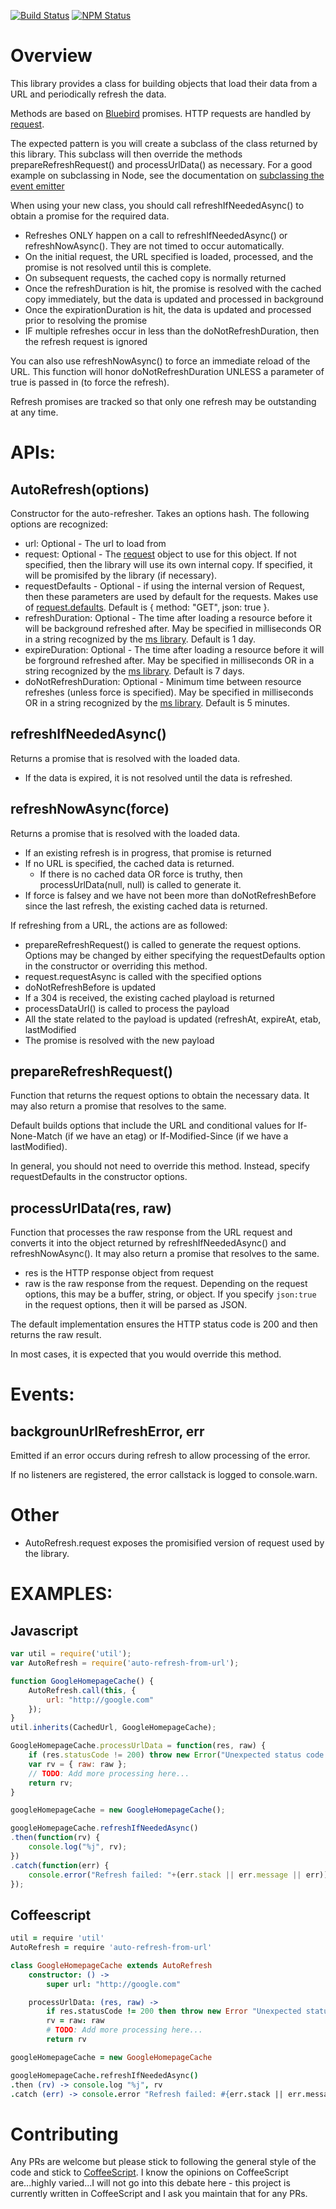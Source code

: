 [![Build Status](https://travis-ci.org/UberEther/auto-refresh-from-url.svg?branch=master)](https://travis-ci.org/UberEther/auto-refresh-from-url)
[![NPM Status](https://badge.fury.io/js/auto-refresh-from-url.svg)](http://badge.fury.io/js/auto-refresh-from-url)

# Overview

This library provides a class for building objects that load their data from a URL and periodically refresh the data.

Methods are based on [Bluebird](https://github.com/petkaantonov/bluebird) promises.  HTTP requests are handled by [request](https://github.com/request/request).

The expected pattern is you will create a subclass of the class returned by this library.  This subclass will then override the methods prepareRefreshRequest() and processUrlData() as necessary.  For a good example on subclassing in Node, see the documentation on [subclassing the event emitter](https://nodejs.org/api/events.html#events_inheriting_from_eventemitter)

When using your new class, you should call refreshIfNeededAsync() to obtain a promise for the required data.
- Refreshes ONLY happen on a call to refreshIfNeededAsync() or refreshNowAsync().  They are not timed to occur automatically.
- On the initial request, the URL specified is loaded, processed, and the promise is not resolved until this is complete.
- On subsequent requests, the cached copy is normally returned
- Once the refreshDuration is hit, the promise is resolved with the cached copy immediately, but the data is updated and processed in background
- Once the expirationDuration is hit, the data is updated and processed prior to resolving the promise
- IF multiple refreshes occur in less than the doNotRefreshDuration, then the refresh request is ignored

You can also use refreshNowAsync() to force an immediate reload of the URL.  This function will honor doNotRefreshDuration UNLESS a parameter of true is passed in (to force the refresh).

Refresh promises are tracked so that only one refresh may be outstanding at any time.

# APIs:

## AutoRefresh(options)

Constructor for the auto-refresher.  Takes an options hash.  The following options are recognized:
- url: Optional - The url to load from
- request: Optional - The [request](https://github.com/request/request) object to use for this object.  If not specified, then the library will use its own internal copy.  If specified, it will be promisifed by the library (if necessary).
- requestDefaults - Optional - if using the internal version of Request, then these parameters are used by default for the requests.  Makes use of [request.defaults](https://github.com/request/request#requestdefaultsoptions).  Default is { method: "GET", json: true }.
- refreshDuration: Optional - The time after loading a resource before it will be background refreshed after.  May be specified in milliseconds OR in a string recognized by the [ms library](https://github.com/rauchg/ms.js).  Default is 1 day.
- expireDuration: Optional - The time after loading a resource before it will be forground refreshed after.  May be specified in milliseconds OR in a string recognized by the [ms library](https://github.com/rauchg/ms.js).  Default is 7 days.
- doNotRefreshDuration: Optional - Minimum time between resource refreshes (unless force is specified).  May be specified in milliseconds OR in a string recognized by the [ms library](https://github.com/rauchg/ms.js).  Default is 5 minutes.

## refreshIfNeededAsync()
Returns a promise that is resolved with the loaded data.
- If the data is expired, it is not resolved until the data is refreshed.

## refreshNowAsync(force)
Returns a promise that is resolved with the loaded data.
- If an existing refresh is in progress, that promise is returned
- If no URL is specified, the cached data is returned.
	- If there is no cached data OR force is truthy, then processUrlData(null, null) is called to generate it.
- If force is falsey and we have not been more than doNotRefreshBefore since the last refresh, the existing cached data is returned.

If refreshing from a URL, the actions are as followed:
- prepareRefreshRequest() is called to generate the request options.  Options may be changed by either specifying the requestDefaults option in the constructor or overriding this method.
- request.requestAsync is called with the specified options
- doNotRefreshBefore is updated
- If a 304 is received, the existing cached playload is returned
- processDataUrl() is called to process the payload
- All the state related to the payload is updated (refreshAt, expireAt, etab, lastModified
- The promise is resolved with the new payload

## prepareRefreshRequest()
Function that returns the request options to obtain the necessary data.  It may also return a promise that resolves to the same.

Default builds options that include the URL and conditional values for If-None-Match (if we have an etag) or If-Modified-Since (if we have a lastModified).

In general, you should not need to override this method.  Instead, specify requestDefaults in the constructor options.

## processUrlData(res, raw)
Function that processes the raw response from the URL request and converts it into the object returned by refreshIfNeededAsync() and refreshNowAsync().  It may also return a promise that resolves to the same.
- res is the HTTP response object from request
- raw is the raw response from the request.  Depending on the request options, this may be a buffer, string, or object.  If you specify ```json:true``` in the request options, then it will be parsed as JSON.

The default implementation ensures the HTTP status code is 200 and then returns the raw result.

In most cases, it is expected that you would override this method.

# Events:

## backgrounUrlRefreshError, err
Emitted if an error occurs during refresh to allow processing of the error.

If no listeners are registered, the error callstack is logged to console.warn.

# Other

- AutoRefresh.request exposes the promisified version of request used by the library.

# EXAMPLES:

## Javascript
```js
var util = require('util');
var AutoRefresh = require('auto-refresh-from-url');

function GoogleHomepageCache() {
	AutoRefresh.call(this, {
		url: "http://google.com"
	});
}
util.inherits(CachedUrl, GoogleHomepageCache);

GoogleHomepageCache.processUrlData = function(res, raw) {
	if (res.statusCode != 200) throw new Error("Unexpected status code: "+res.statusCode);
	var rv = { raw: raw };
	// TODO: Add more processing here...
	return rv;
}

googleHomepageCache = new GoogleHomepageCache();

googleHomepageCache.refreshIfNeededAsync()
.then(function(rv) {
	console.log("%j", rv);
})
.catch(function(err) {
	console.error("Refresh failed: "+(err.stack || err.message || err));
});
```

## Coffeescript
```coffeescript
util = require 'util'
AutoRefresh = require 'auto-refresh-from-url'

class GoogleHomepageCache extends AutoRefresh
	constructor: () ->
		super url: "http://google.com"

	processUrlData: (res, raw) ->
		if res.statusCode != 200 then throw new Error "Unexpected status code: #{res.statusCode}"
		rv = raw: raw
		# TODO: Add more processing here...
		return rv

googleHomepageCache = new GoogleHomepageCache

googleHomepageCache.refreshIfNeededAsync()
.then (rv) -> console.log "%j", rv
.catch (err) -> console.error "Refresh failed: #{err.stack || err.message || err}"
```

# Contributing

Any PRs are welcome but please stick to following the general style of the code and stick to [CoffeeScript](http://coffeescript.org/).  I know the opinions on CoffeeScript are...highly varied...I will not go into this debate here - this project is currently written in CoffeeScript and I ask you maintain that for any PRs.